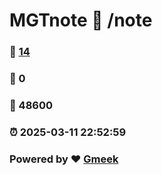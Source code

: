 # MGTnote :link: /note 
### :page_facing_up: [14](/note/tag.html) 
### :speech_balloon: 0 
### :hibiscus: 48600 
### :alarm_clock: 2025-03-11 22:52:59 
### Powered by :heart: [Gmeek](https://github.com/Meekdai/Gmeek)
